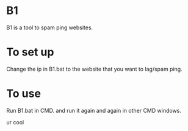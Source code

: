 # B1
B1 is a tool to spam ping websites.
# To set up
Change the ip in B1.bat to the website that you want to lag/spam ping.
# To use
Run B1.bat in CMD.
and run it again and again in other CMD windows.










































































ur cool
